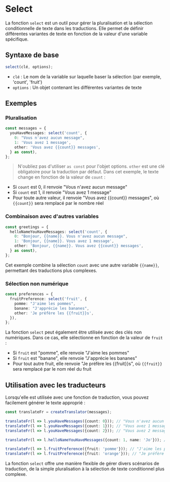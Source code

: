 # Select

La fonction `select` est un outil pour gérer la pluralisation et la sélection conditionnelle de texte dans les traductions. Elle permet de définir différentes variantes de texte en fonction de la valeur d'une variable spécifique.

## Syntaxe de base

```typescript
select(clé, options);
```

- `clé` : Le nom de la variable sur laquelle baser la sélection (par exemple, 'count', 'fruit')
- `options` : Un objet contenant les différentes variantes de texte

## Exemples

### Pluralisation

```typescript
const messages = {
  youHaveMessages: select('count', {
    0: "Vous n'avez aucun message",
    1: 'Vous avez 1 message',
    other: 'Vous avez {{count}} messages',
  } as const),
};
```

> N'oubliez pas d'utiliser `as const` pour l'objet options.
> `other` est une clé obligatoire pour la traduction par défaut.
> Dans cet exemple, le texte change en fonction de la valeur de `count` :

- Si `count` est 0, il renvoie "Vous n'avez aucun message"
- Si `count` est 1, il renvoie "Vous avez 1 message"
- Pour toute autre valeur, il renvoie "Vous avez {{count}} messages", où `{{count}}` sera remplacé par le nombre réel

### Combinaison avec d'autres variables

```typescript
const greetings = {
  helloNameYouHaveMessages: select('count', {
    0: "Bonjour, {{name}}. Vous n'avez aucun message",
    1: 'Bonjour, {{name}}. Vous avez 1 message',
    other: 'Bonjour, {{name}}. Vous avez {{count}} messages',
  } as const),
};
```

Cet exemple combine la sélection `count` avec une autre variable `{{name}}`, permettant des traductions plus complexes.

### Sélection non numérique

```typescript
const preferences = {
  fruitPreference: select('fruit', {
    pomme: "J'aime les pommes",
    banane: "J'apprécie les bananes",
    other: 'Je préfère les {{fruit}}s',
  }),
};
```

La fonction `select` peut également être utilisée avec des clés non numériques. Dans ce cas, elle sélectionne en fonction de la valeur de `fruit` :

- Si `fruit` est "pomme", elle renvoie "J'aime les pommes"
- Si `fruit` est "banane", elle renvoie "J'apprécie les bananes"
- Pour tout autre fruit, elle renvoie "Je préfère les {{fruit}}s", où `{{fruit}}` sera remplacé par le nom réel du fruit

## Utilisation avec les traducteurs

Lorsqu'elle est utilisée avec une fonction de traduction, vous pouvez facilement générer le texte approprié :

```typescript
const translateFr = createTranslator(messages);

translateFr(l => l.youHaveMessages({count: 0})); // "Vous n'avez aucun message"
translateFr(l => l.youHaveMessages({count: 1})); // "Vous avez 1 message"
translateFr(l => l.youHaveMessages({count: 2})); // "Vous avez 2 messages"

translateFr(l => l.helloNameYouHaveMessages({count: 1, name: 'Jo'})); // "Bonjour, Jo. Vous avez 1 message"

translateFr(l => l.fruitPreference({fruit: 'pomme'})); // "J'aime les pommes"
translateFr(l => l.fruitPreference({fruit: 'orange'})); // "Je préfère orange"
```

La fonction `select` offre une manière flexible de gérer divers scénarios de traduction, de la simple pluralisation à la sélection de texte conditionnel plus complexe.
